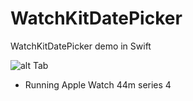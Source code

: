 # WatchKitDatePicker
WatchKitDatePicker demo in Swift

![alt Tab](https://github.com/rrramanan/WatchKitDatePicker/blob/master/date.png)

* Running Apple Watch 44m series 4 

